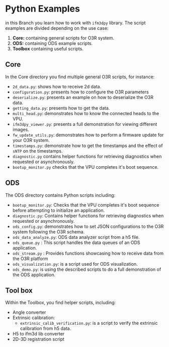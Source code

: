 # Python Examples
in this Branch you learn how to work with `ifm3dpy` library. The script examples are divided depending on the use case:
1. **Core:** containing general scripts for O3R system.
2. **ODS:** containing ODS example scripts.
3. **Toolbox** containing useful scripts.

## Core
In the Core directory you find multiple general O3R scripts, for instance:
* `2d_data.py`: shows how to receive 2d data.
* `configuration.py`: presents how to configure the O3R parameters
* `deserialize.py`: presents an example on how to deserialize the O3R data.
* `getting_data.py`: presents how to get the data.
* `multi_head.py`: demonstrates how to know the connected heads to the VPU. 
* `ifm3dpy_viewer.py`: presents a full demonstration for viewing different images.
* `fw_update_utils.py`: demonstrates how to perform a firmware update for your O3R system. 
* `timestamps.py`: demonstrate how to get the timestamps and the effect of `sNTP` on the timestamps.
* `diagnostic.py` contains helper functions for retrieving diagnostics when requested or asynchronously.
* `bootup_monitor.py` checks that the VPU completes it's boot sequence.

## ODS
The ODS directory contains Python scripts including:
* `bootup_monitor.py`: Checks that the VPU completes it's boot sequence before attempting to initialize an application.
* `diagnostic.py`: Contains helper functions for retrieving diagnostics when requested or asynchronously.
* `ods_config.py`: demonstrates how to set JSON configurations to the O3R system following the O3R schema. 
* `ods_data_analyze.py`: ODS data analyzer script from a h5 file.
* `ods_queue.py` : This script handles the data queues of an ODS application.
* `ods_stream.py` : Provides functions showcasing how to receive data from the O3R platform
* `ods_visualization.py`: is a script used for ODS visualization.
* `ods_demo.py`: is using the described scripts to do a full demonstration of the ODS application.

## Tool box
Within the Toolbox, you find helper scripts, including:
* Angle converter
* Extrinsic calibration:
    * `extrinsic_calib_verification.py`: is a script to verify the extrinsic calibration from h5 data.
* H5 to ifm3d lib converter
* 2D-3D registration script
